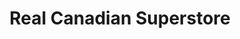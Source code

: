 ---
title: "Real Canadian Superstore"
url: /west-kelowna/real-canadian-superstore/
shop: Supermarkt
---